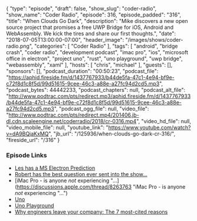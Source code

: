 {
  "type": "episode",
  "draft": false,
  "show_slug": "coder-radio",
  "show_name": "Coder Radio",
  "episode": 316,
  "episode_padded": "316",
  "title": "When Clouds Go Dark",
  "description": "Mike discovers a new open source project that promises a free UWP Bridge for iOS, Android and WebAssembly. We kick the tires and share our first thoughts.",
  "date": "2018-07-05T13:00:00-07:00",
  "header_image": "/images/shows/coder-radio.png",
  "categories": [
    "Coder Radio"
  ],
  "tags": [
    "android",
    "bridge crash",
    "coder radio",
    "development podcast",
    "imac pro",
    "ios",
    "microsoft office in electron",
    "project uno",
    "rust",
    "uno playground",
    "uwp bridge",
    "webassembly",
    "xaml"
  ],
  "hosts": [
    "chris",
    "michael"
  ],
  "guests": [],
  "sponsors": [],
  "podcast_duration": "00:50:23",
  "podcast_file": "https://aphid.fireside.fm/d/1437767933/b44de5fa-47c1-4e94-bf9e-c72f8d1c8f5d/99d51615-9cee-46c3-a88e-a27fc94d2cd5.mp3",
  "podcast_bytes": 44442233,
  "podcast_chapters": null,
  "podcast_alt_file": "http://www.podtrac.com/pts/redirect.mp3/aphid.fireside.fm/d/1437767933/b44de5fa-47c1-4e94-bf9e-c72f8d1c8f5d/99d51615-9cee-46c3-a88e-a27fc94d2cd5.mp3",
  "podcast_ogg_file": null,
  "video_file": "http://www.podtrac.com/pts/redirect.mp4/201406.jb-dl.cdn.scaleengine.net/coderradio/2018/cr-0316.mp4",
  "video_hd_file": null,
  "video_mobile_file": null,
  "youtube_link": "https://www.youtube.com/watch?v=dA9BQjaKxMQ",
  "jb_url": "/125936/when-clouds-go-dark-cr-316/",
  "fireside_url": "/316"
}


### Episode Links

  * [Les has a MS Electron Prediction](https://pastebin.com/wzVB3Wb6 "Les has a MS Electron Prediction")
  * [Robert has the best question ever sent into the show...](https://pastebin.com/TxbXfuSZ "Robert has the best question ever sent into the show...")
  * [iMac Pro - is anyone *not* experiencing "…](https://discussions.apple.com/thread/8263763 "iMac Pro - is anyone *not* experiencing "…")
  * [Uno](http://platform.uno/ "Uno")
  * [Uno Playground](http://platform.uno/Playground/index.html "Uno Playground")
  * [Why engineers leave your company: The 7 most-cited reasons](https://www.techrepublic.com/article/why-engineers-leave-your-company-the-7-most-cited-reasons/ "Why engineers leave your company: The 7 most-cited reasons")


